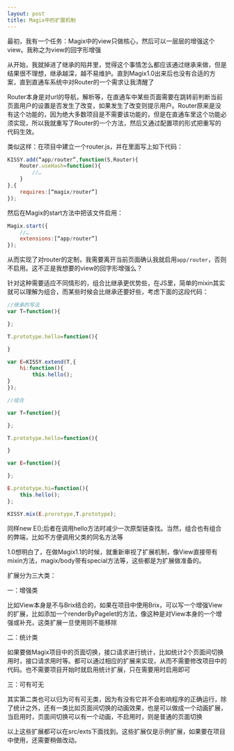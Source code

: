 ```yaml
---
layout: post
title: Magix中的扩展机制
---
```


最初，我有一个任务：Magix中的view只做核心，然后可以一层层的增强这个view。我称之为view的回字形增强

从开始，我就掉进了继承的陷井里，觉得这个事情怎么都应该通过继承来做，但是结果很不理想，继承越深，越不易维护。直到Magix1.0出来后也没有合适的方案，直到直通车系统中对Router的一个需求让我清醒了

Router本身是对url的导航，解析等，在直通车中某些页面需要在跳转前判断当前页面用户的设置是否发生了改变，如果发生了改变则提示用户。Router原来是没有这个功能的，因为绝大多数项目是不需要该功能的，但是在直通车里这个功能必须实现，所以我就重写了Router的一个方法，然后又通过配置项的形式把重写的代码生效。

类似这样：在项目中建立一个router.js，并在里面写上如下代码：

```javascript
KISSY.add(“app/router”,function(S,Router){
    Router.useHash=function(){
        //…
    }
},{
    requires:[“magix/router”]
});
```

然后在Magix的start方法中把该文件启用：

```javascript
Magix.start({
    //…
    extensions:[“app/router”]
});
```

从而实现了对router的定制，我需要离开当前页面确认我就启用`app/router`，否则不启用。这不正是我想要的view的回字形增强么？

针对这种需要适应不同情形的，组合比继承更优势些，在JS里，简单的mixin其实就可以理解为组合，而某些时候会比继承还要好些，考虑下面的这段代码：

```javascript
//继承的写法
var T=function(){

};

T.prototype.hello=function(){

}

var E=KISSY.extend(T,{
    hi:function(){
        this.hello();
}
});

//组合

var T=function(){

};

T.prototype.hello=function(){

}

var E=function(){

};

E.prototype.hi=function(){
    this.hello();
};

KISSY.mix(E.prorotype,T.prototype);
```

同样new E();后者在调用hello方法时减少一次原型链查找。当然，组合也有组合的弊端，比如不方便调用父类的同名方法等


1.0想明白了，在做Magix1.1的时候，就重新审视了扩展机制，像View直接带有mixin方法，magix/body带有special方法等，这些都是为扩展做准备的。

扩展分为三大类：

一：增强类

比如View本身是不与Brix结合的，如果在项目中使用Brix，可以写一个增强View的扩展，比如添加一个renderByPagelet的方法，像这种是对View本身的一个增强或补充，这类扩展一旦使用则不能移除

二：统计类

如果要做Magix项目中的页面切换，接口请求进行统计，比如统计2个页面间切换用时，接口请求用时等。都可以通过相应的扩展来实现，从而不需要修改项目中的代码。也不需要项目开始时就启用统计扩展，只在需要用时启用即可

三：可有可无

其实第二类也可以归为可有可无类，因为有没有它并不会影响程序的正确运行，除了统计之外，还有一类比如页面间切换的动画效果，也是可以做成一个动画扩展，当启用时，页面间切换可以有一个动画，不启用时，则是普通的页面切换


以上这些扩展都可以在src/exts下面找到。这些扩展仅是示例扩展，如果要在项目中使用，还需要稍做改动。